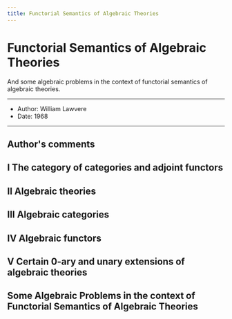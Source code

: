 ```yaml
---
title: Functorial Semantics of Algebraic Theories
---
```


# Functorial Semantics of Algebraic Theories

And some algebraic problems in the context of
functorial semantics of algebraic theories.

------
- Author: William Lawvere
- Date: 1968
------

## Author's comments

## I The category of categories and adjoint functors

## II Algebraic theories

## III Algebraic categories

## IV Algebraic functors

## V Certain 0-ary and unary extensions of algebraic theories

## Some Algebraic Problems in the context of Functorial Semantics of Algebraic Theories
